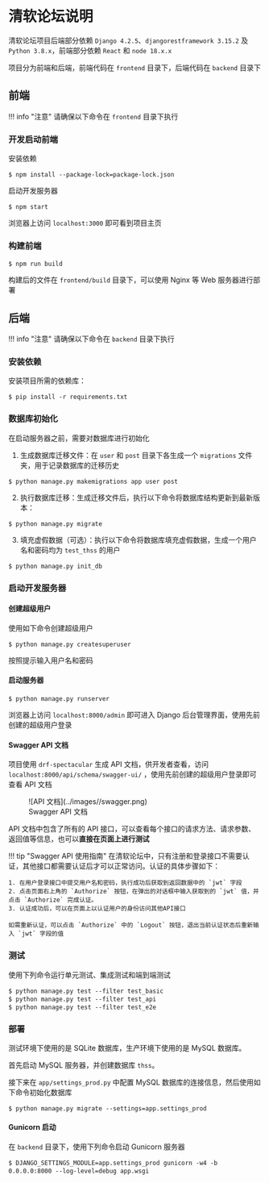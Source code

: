# 清软论坛说明

清软论坛项目后端部分依赖 `Django 4.2.5`、`djangorestframework 3.15.2` 及 `Python 3.8.x`，前端部分依赖 `React` 和 `node 18.x.x`

项目分为前端和后端，前端代码在 `frontend` 目录下，后端代码在 `backend` 目录下

## 前端
!!! info "注意"
    请确保以下命令在 `frontend` 目录下执行
### 开发启动前端

安装依赖
```shell
$ npm install --package-lock=package-lock.json
```
启动开发服务器
```shell
$ npm start
```
浏览器上访问 `localhost:3000` 即可看到项目主页

### 构建前端

```shell
$ npm run build
```
构建后的文件在 `frontend/build` 目录下，可以使用 Nginx 等 Web 服务器进行部署

## 后端
!!! info "注意"
    请确保以下命令在 `backend` 目录下执行
### 安装依赖
安装项目所需的依赖库：

```shell
$ pip install -r requirements.txt
```

### 数据库初始化

在启动服务器之前，需要对数据库进行初始化

1. 生成数据库迁移文件：在 `user` 和 `post` 目录下各生成一个 `migrations` 文件夹，用于记录数据库的迁移历史
```shell
$ python manage.py makemigrations app user post
```
2. 执行数据库迁移：生成迁移文件后，执行以下命令将数据库结构更新到最新版本：
```shell
$ python manage.py migrate
```
3. 填充虚假数据（可选）：执行以下命令将数据库填充虚假数据，生成一个用户名和密码均为 `test_thss` 的用户
```shell
$ python manage.py init_db
```


### 启动开发服务器
#### 创建超级用户
使用如下命令创建超级用户
```shell
$ python manage.py createsuperuser
```
按照提示输入用户名和密码

#### 启动服务器

```shell
$ python manage.py runserver
```

浏览器上访问 `localhost:8000/admin` 即可进入 Django 后台管理界面，使用先前创建的超级用户登录

#### Swagger API 文档
项目使用 `drf-spectacular` 生成 API 文档，供开发者查看，访问 `localhost:8000/api/schema/swagger-ui/` ，使用先前创建的超级用户登录即可查看 API 文档

<figure markdown="span">
![API 文档](../images//swagger.png)
<figcaption>Swagger API 文档</figcaption>
</figure>

API 文档中包含了所有的 API 接口，可以查看每个接口的请求方法、请求参数、返回值等信息，也可以**直接在页面上进行测试**

!!! tip "Swagger API 使用指南"
    在清软论坛中，只有注册和登录接口不需要认证，其他接口都需要认证后才可以正常访问。认证的具体步骤如下：

    1. 在用户登录接口中提交用户名和密码，执行成功后获取到返回数据中的 `jwt` 字段
    2. 点击页面右上角的 `Authorize` 按钮，在弹出的对话框中输入获取到的 `jwt` 值，并点击 `Authorize` 完成认证。
    3. 认证成功后，可以在页面上以认证用户的身份访问其他API接口

    如需重新认证，可以点击 `Authorize` 中的 `Logout` 按钮，退出当前认证状态后重新输入 `jwt` 字段的值

### 测试

使用下列命令运行单元测试、集成测试和端到端测试
```shell
$ python manage.py test --filter test_basic
$ python manage.py test --filter test_api
$ python manage.py test --filter test_e2e
```

### 部署

测试环境下使用的是 SQLite 数据库，生产环境下使用的是 MySQL 数据库。

首先启动 MySQL 服务器，并创建数据库 `thss`。

接下来在 `app/settings_prod.py` 中配置 MySQL 数据库的连接信息，然后使用如下命令初始化数据库
```shell
$ python manage.py migrate --settings=app.settings_prod
```

#### Gunicorn 启动
在 `backend` 目录下，使用下列命令启动 Gunicorn 服务器
```shell
$ DJANGO_SETTINGS_MODULE=app.settings_prod gunicorn -w4 -b 0.0.0.0:8000 --log-level=debug app.wsgi
```

